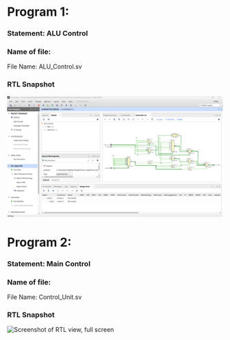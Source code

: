# Program 1: 
### Statement: ALU Control
### Name of file:
File Name: ALU_Control.sv

### RTL Snapshot
![Screenshot of RTL view, full screen](<ALU_Control.png>)

# Program 2: 
### Statement: Main Control
### Name of file:
File Name: Control_Unit.sv

### RTL Snapshot
![Screenshot of RTL view, full screen](<Control_Unit.png>)
